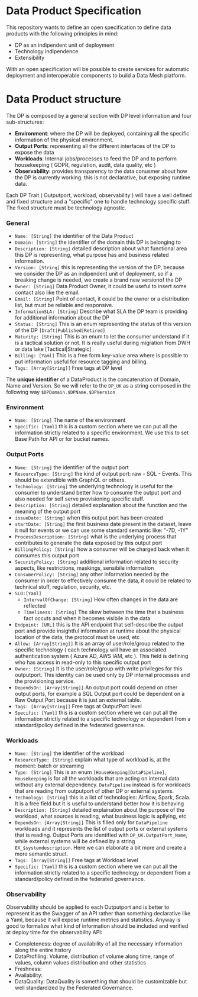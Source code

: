 # Data Product Specification

This repository wants to define an open specification to define data products with the following principles in mind:
- DP as an indipendent unit of deployment
- Technology indipendence
- Extensibility

With an open specification will be possible to create services for automatic deployment and interoperable components to build a Data Mesh platform.


# Data Product structure

The DP is composed by a general section with DP level information and four sub-structures:
* **Environment**: where the DP will be deployed, containing all the specific information of the physical environment.
* **Output Ports**: representing all the different interfaces of the DP to expose the data
* **Workloads**: Internal jobs/processes to feed the DP and to perform housekeeping ( GDPR, regulation, audit, data quality, etc )
* **Observability**: provides transparency to the data conusmer about how the DP is currently working. this is not declarative, but exposing runtime data.

Each DP Trait ( Outputport, workload, observability ) will have a well defined and fixed structure and a "specific" one to handle technology specific stuff.
The fixed structure must be technology agnostic.

### General

* `Name: [String]` the identifier of the Data Product
* `Domain: [String]` the identifier of the domain this DP is belonging to
* `Description: [String]` detailed description about what functional area this DP is representing, what purpose has and business related information.
* `Version: [String]` this is representing the version of the DP, because we consider the DP as an indipendent unit of deployment, so if a breaking change is needed, we create a brand new versionof the DP
* `Owner: [String]` Data Product Owner, it could be useful to insert some contact also like the email.
* `Email: [String]` Point of contact, it could be the owner or a distribution list, but must be reliable and responsive.
* `InformationSLA: [String]` Describe what SLA the DP team is providing for additional information about the DP
* `Status: [String]` This is an enum representing the status of this version of the DP `[Draft|Published|Retired]`
* `Maturity: [String]` This is an enum to let the consumer understand if it is a tactical solution or not. It is really useful during migration from DWH or data lake [Tactical|Strategic]
* `Billing: [Yaml]` This is a free form key-value area where is possible to put information useful for resource tagging and billing.
* `Tags: [Array[String]]` Free tags at DP level

The **unique identifier** of a DataProduct is the concatenation of Domain, Name and Version. So we will refer to the `DP_UK` as a string composed in the following way `$DPDomain.$DPName.$DPVersion`


### Environment

* `Name: [String]` The name of the environment
* `Specific: [Yaml]` this is a custom section where we can put all the information strictly related to a specific environment. We use this to set Base Path for API or for bucket names.


### Output Ports

* `Name: [String]` the identifier of the output port
* `ResourceType: [String]` the kind of output port: raw - SQL - Events. This should be extendible with GraphQL or others.
* `Technology: [String]` the underlying technology is useful for the consumer to understand better how to consume the output port and also needed for self serve provisioning specific stuff.
* `Description: [String]` detailed explanation about the function and the meaning of the output port
* `issueDate: [String]` when this output port has been created
* `startDate: [String]` the first business date present in the dataset, leave it null for events or we can use some standard semantic like: "-7D, -1Y"
* `ProcessDescription: [String]` what is the underlying process that contributes to generate the data exposed by this output port
* `BillingPolicy: [String]` how a consumer will be charged back when it consumes this output port
* `SecurityPolicy: [String]` additional information related to security aspects, like restrictions, maskings, sensibile information
* `ConsumerPolicy: [String]` any other information needed by the consumer in order to effectively consume the data, it could be related to technical stuff, regulation, security, etc.
* `SLO:[Yaml]`
  * `IntervalOfChange: [String]` How often changes in the data are reflected
  * `Timeliness: [String]` The skew between the time that a business fact occuts and when it becomes visibile in the data
* `Endpoint: [URL]` this is the API endpoint that self-describe the output port and provide insightful information at runtime about the physical location of the data, the protocol must be used, etc
* `Allow: [Array[String]]` It is an array of user/role/group related to the specific technology ( each technology will have an associated authentication system ( Azure AD, AWS IAM, etc ). This field is defining who has access in read-only to this specific output port
* `Owner: [String]` It is the user/role/group with write privileges for this outputport. This identity can be used only by DP internal processes and the provisioning service.
* `DependsOn: [Array[String]]` An output port could depend on other output ports, for example a SQL Output port could be dependent on a Raw Output Port because it is just an external table.
* `Tags: [Array[String]]` Free tags at OutputPort level
* `Specific: [Yaml]` this is a custom section where we can put all the information strictly related to a specific technology or dependent from a standard/policy defined in the federated governance.
 


### Workloads

* `Name: [String]` the identifier of the workload
* `ResourceType: [String]` explain what type of workload is, at the moment: batch or streaming
* `Type: [String]` This is an enum `[HouseKeeping|DataPipeline]`, `Housekeeping` is for all the workloads that are acting on internal data without any external dependency. `DataPipeline` instead is for workloads that are reading from outputport of other DP or external systems.
* `Technology: [String]` this is a list of technologies: Airflow, Spark, Scala. It is a free field but it is useful to understand better how it is behaving
* `Description: [String]` detailed explaination about the purpose of the workload, what sources is reading, what business logic is apllying, etc
* `DependsOn: [Array[String]]` This is filled only for `DataPipeline` workloads and it represents the list of output ports or external systems that is reading. Output Ports are identified with `DP_UK.OutputPort_Name`, while external systems will be defined by a string `EX_$systemdescription`. Here we can elaborate a bit more and create a more semantic struct.
* `Tags: [Array[String]]` Free tags at Workload level
* `Specific: [Yaml]` this is a custom section where we can put all the information strictly related to a specific technology or dependent from a standard/policy defined in the federated governance.


### Observability

Observability should be applied to each Outputport and is better to represent it as the Swagger of an API rather than something declarative like a Yaml, because it will expose runtime metrics and statistics.
Anyway is good to formalize what kind of information should be included and verified at deploy time for the observability API:

* Completeness: degree of availability of all the necessary information along the entire history
* DataProfiling: Volume, distribution of volume along time, range of values, column values distribution and other statistics
* Freshness: 
* Availability:
* DataQuality: DataQuality is something that should be customizable but well standardized by the Federated Governance.







